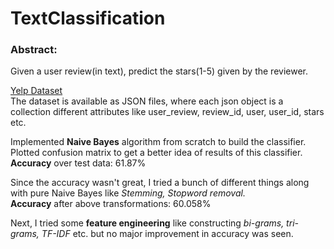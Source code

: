# TextClassification
### Abstract: 
Given a user review(in text), predict the stars(1-5) given by the reviewer.

[Yelp Dataset](https://www.yelp.com/dataset) <br/>
The dataset is available as JSON files, where each json object is a collection different attributes like user_review, review_id, user, user_id, stars etc. <br />

Implemented **Naive Bayes** algorithm from scratch to build the classifier. Plotted confusion matrix to get a better idea of results of this classifier.<br />
**Accuracy** over test data: 61.87% <br />

Since the accuracy wasn't great, I tried a bunch of different things along with pure Naive Bayes like *Stemming, Stopword removal.* <br />
**Accuracy** after above transformations: 60.058% <br />

Next, I tried some **feature engineering** like constructing *bi-grams, tri-grams, TF-IDF* etc. but no major improvement in accuracy was seen.
